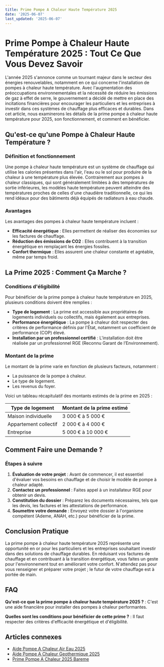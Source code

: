 ```yaml
---
title: Prime Pompe A Chaleur Haute Température 2025
date: '2025-06-07'
last_updated: '2025-06-07'
---
```


# Prime Pompe à Chaleur Haute Température 2025 : Tout Ce Que Vous Devez Savoir

L'année 2025 s'annonce comme un tournant majeur dans le secteur des énergies renouvelables, notamment en ce qui concerne l'installation de pompes à chaleur haute température. Avec l'augmentation des préoccupations environnementales et la nécessité de réduire les émissions de gaz à effet de serre, le gouvernement a décidé de mettre en place des incitations financières pour encourager les particuliers et les entreprises à investir dans ces systèmes de chauffage plus efficaces et durables. Dans cet article, nous examinerons les détails de la prime pompe à chaleur haute température pour 2025, son fonctionnement, et comment en bénéficier.

## Qu'est-ce qu'une Pompe à Chaleur Haute Température ?

### Définition et fonctionnement

Une pompe à chaleur haute température est un système de chauffage qui utilise les calories présentes dans l'air, l'eau ou le sol pour produire de la chaleur à une température plus élevée. Contrairement aux pompes à chaleur classiques, qui sont généralement limitées à des températures de sortie inférieures, les modèles haute température peuvent atteindre des températures proches de celles d'une chaudière traditionnelle, ce qui les rend idéaux pour des bâtiments déjà équipés de radiateurs à eau chaude.

### Avantages

Les avantages des pompes à chaleur haute température incluent :
- **Efficacité énergétique** : Elles permettent de réaliser des économies sur les factures de chauffage.
- **Réduction des émissions de CO2** : Elles contribuent à la transition énergétique en remplaçant les énergies fossiles.
- **Confort thermique** : Elles assurent une chaleur constante et agréable, même par temps froid.

## La Prime 2025 : Comment Ça Marche ?

### Conditions d'éligibilité

Pour bénéficier de la prime pompe à chaleur haute température en 2025, plusieurs conditions doivent être remplies :
- **Type de logement** : La prime est accessible aux propriétaires de logements individuels ou collectifs, mais également aux entreprises.
- **Performance énergétique** : La pompe à chaleur doit respecter des critères de performance définis par l'État, notamment un coefficient de performance (COP) élevé.
- **Installation par un professionnel certifié** : L'installation doit être réalisée par un professionnel RGE (Reconnu Garant de l’Environnement).

### Montant de la prime

Le montant de la prime varie en fonction de plusieurs facteurs, notamment :
- La puissance de la pompe à chaleur.
- Le type de logement.
- Les revenus du foyer.

Voici un tableau récapitulatif des montants estimés de la prime en 2025 :

| Type de logement          | Montant de la prime estimé |
|--------------------------|-----------------------------|
| Maison individuelle       | 3 000 € à 5 000 €          |
| Appartement collectif     | 2 000 € à 4 000 €          |
| Entreprise                | 5 000 € à 10 000 €         |

## Comment Faire une Demande ?

### Étapes à suivre

1. **Évaluation de votre projet** : Avant de commencer, il est essentiel d'évaluer vos besoins en chauffage et de choisir le modèle de pompe à chaleur adapté.
2. **Contactez un professionnel** : Faites appel à un installateur RGE pour obtenir un devis.
3. **Constitution du dossier** : Préparez les documents nécessaires, tels que les devis, les factures et les attestations de performance.
4. **Soumettre votre demande** : Envoyez votre dossier à l'organisme compétent (Ademe, ANAH, etc.) pour bénéficier de la prime.

## Conclusion Pratique

La prime pompe à chaleur haute température 2025 représente une opportunité en or pour les particuliers et les entreprises souhaitant investir dans des solutions de chauffage durables. En réduisant vos factures de chauffage et en contribuant à la transition énergétique, vous faites un geste pour l'environnement tout en améliorant votre confort. N'attendez pas pour vous renseigner et préparer votre projet ; le futur de votre chauffage est à portée de main.

## FAQ
**Qu'est-ce que la prime pompe à chaleur haute température 2025 ?**
: C'est une aide financière pour installer des pompes à chaleur performantes.

**Quelles sont les conditions pour bénéficier de cette prime ?**
: Il faut respecter des critères d'efficacité énergétique et d'éligibilité.

## Articles connexes
- [Aide Pompe A Chaleur Air Eau 2025](/aide-pompe-a-chaleur-air-eau-2025/)
- [Aide Pompe A Chaleur Geothermique 2025](/aide-pompe-a-chaleur-geothermique-2025/)
- [Prime Pompe A Chaleur 2025 Bareme](/prime-pompe-a-chaleur-2025-bareme/)


<script type="application/ld+json">
{
  "@context": "https://schema.org",
  "@type": "FAQPage",
  "mainEntity": [
    {
      "@type": "Question",
      "name": "Qu'est-ce que la prime pompe à chaleur haute température 2025 ?",
      "acceptedAnswer": {
        "@type": "Answer",
        "text": "C'est une aide financière pour installer des pompes à chaleur performantes."
      }
    },
    {
      "@type": "Question",
      "name": "Quelles sont les conditions pour bénéficier de cette prime ?",
      "acceptedAnswer": {
        "@type": "Answer",
        "text": "Il faut respecter des critères d'efficacité énergétique et d'éligibilité."
      }
    }
  ]
}
</script>